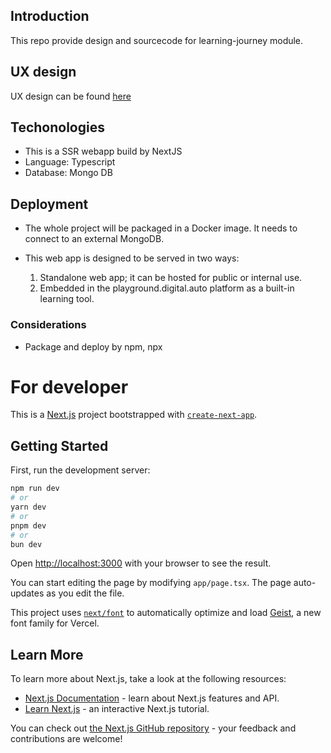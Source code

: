 
## Introduction

This repo provide design and sourcecode for learning-journey module.

## UX design
UX design can be found [here](https://www.figma.com/proto/txyROkbkONSYR34O68JvQk/Playground-Learning?page-id=560%3A18067&node-id=560-18279&viewport=-1774%2C271%2C0.19&t=EBj90R0DJnst632I-1&scaling=scale-down-width&content-scaling=fixed&starting-point-node-id=560%3A18279&show-proto-sidebar=1&hide-ui=1)

## Techonologies

- This is a SSR webapp build by NextJS
- Language: Typescript
- Database: Mongo DB

## Deployment

- The whole project will be packaged in a Docker image. It needs to connect to an external MongoDB.
- This web app is designed to be served in two ways:

  1. Standalone web app; it can be hosted for public or internal use.
  2. Embedded in the playground.digital.auto platform as a built-in learning tool.

### Considerations 
- Package and deploy by npm, npx

# For developer

This is a [Next.js](https://nextjs.org) project bootstrapped with [`create-next-app`](https://nextjs.org/docs/app/api-reference/cli/create-next-app).

## Getting Started

First, run the development server:

```bash
npm run dev
# or
yarn dev
# or
pnpm dev
# or
bun dev
```

Open [http://localhost:3000](http://localhost:3000) with your browser to see the result.

You can start editing the page by modifying `app/page.tsx`. The page auto-updates as you edit the file.

This project uses [`next/font`](https://nextjs.org/docs/app/building-your-application/optimizing/fonts) to automatically optimize and load [Geist](https://vercel.com/font), a new font family for Vercel.

## Learn More

To learn more about Next.js, take a look at the following resources:

- [Next.js Documentation](https://nextjs.org/docs) - learn about Next.js features and API.
- [Learn Next.js](https://nextjs.org/learn) - an interactive Next.js tutorial.

You can check out [the Next.js GitHub repository](https://github.com/vercel/next.js) - your feedback and contributions are welcome!

